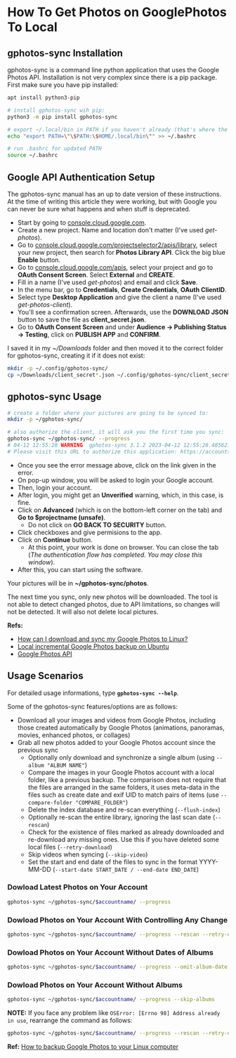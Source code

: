 # How To Get Photos on GooglePhotos To Local

## gphotos-sync Installation

gphotos-sync is a command line python application that uses the Google Photos API. Installation is not very complex since there is a pip package. First make sure you have pip installed:

```bash
apt install python3-pip

# install gphotos-sync wih pip:
python3 -m pip install gphotos-sync

# export ~/.local/bin in PATH if you haven't already (that's where the executables for packages installed using pip3 are stored)
echo "export PATH=\"\$PATH:\$HOME/.local/bin\"" >> ~/.bashrc

# run .bashrc for updated PATH
source ~/.bashrc
```

## Google API Authentication Setup

The gphotos-sync manual has an up to date version of these instructions. At the time of writing this article they were working, but with Google you can never be sure what happens and when stuff is deprecated.

- Start by going to [console.cloud.google.com](https://console.cloud.google.com/).
- Create a new project. Name and location don't matter (I've used _get-photos_).
- Go to [console.cloud.google.com/projectselector2/apis/library](https://console.cloud.google.com/projectselector2/apis/library), select your new project, then search for **Photos Library API**. Click the big blue **Enable** button.
- Go to [console.cloud.google.com/apis](https://console.cloud.google.com/apis/), select your project and go to **OAuth Consent Screen**. Select **External** and **CREATE**.
- Fill in a name (I've used _get-photos_) and email and click **Save**.
- In the menu bar, go to **Credentials**, **Create Credentials**, **OAuth ClientID**.
- Select type **Desktop Application** and give the client a name (I've used _get-photos-client_).
- You'll see a confirmation screen. Afterwards, use the **DOWNLOAD JSON** button to save the file as **client_secret.json**.
- Go to **OAuth Consent Screen** and under **Audience -> Publishing Status -> Testing**, click on **PUBLISH APP** and **CONFIRM**.

I saved it in my _~/Downloads_ folder and then moved it to the correct folder for gphotos-sync, creating it if it does not exist:

```bash
mkdir -p ~/.config/gphotos-sync/
cp ~/Downloads/client_secret*.json ~/.config/gphotos-sync/client_secret.json
```

## gphotos-sync Usage

```bash
# create a folder where your pictures are going to be synced to:
mkdir -p ~/gphotos-sync/

# also authorize the client, it will ask you the first time you sync:
gphotos-sync ~/gphotos-sync/ --progress
# 04-12 12:55:28 WARNING  gphotos-sync 3.1.2 2023-04-12 12:55:28.485621
# Please visit this URL to authorize this application: https://accounts.google.com/o/oauth2/auth?response_type=code&client_id=636621971213-53d9gq8ohb5avnoqnqa1g8q89br2nfhi.apps.googleusercontent.com&redirect_uri=http%3A%2F%2Flocalhost%3A8080%2F&scope=https%3A%2F%2Fwww.googleapis.com%2Fauth%2Fphotoslibrary.readonly+https%3A%2F%2Fwww.googleapis.com%2Fauth%2Fphotoslibrary.sharing&state=6f96B8GNg5jQEpLe7q0j4vOBm9g4qu&access_type=offline
```

- Once you see the error message above, click on the link given in the error.
- On pop-up window, you will be asked to login your Google account.
- Then, login your account.
- After login, you might get an **Unverified** warning, which, in this case, is fine.
- Click on **Advanced** (which is on the bottom-left corner on the tab) and **Go to $projectname (unsafe)**.
  - Do not click on **GO BACK TO SECURITY** button.
- Click checkboxes and give permisions to the app.
- Click on **Continue** button.
  - At this point, your work is done on browser. You can close the tab (_The authentication flow has completed. You may close this window_).
- After this, you can start using the software.

Your pictures will be in **~/gphotos-sync/photos**.

The next time you sync, only new photos will be downloaded. The tool is not able to detect changed photos, due to API limitations, so changes will not be detected. It will also not delete local pictures.

**Refs:**

- [How can I download and sync my Google Photos to Linux?](https://unix.stackexchange.com/questions/711221/how-can-i-download-and-sync-my-google-photos-to-linux)
- [Local incremental Google Photos backup on Ubuntu](https://raymii.org/s/tutorials/Local_incremental_Google_Photos_backup_on_Ubuntu.html)
- [Google Photos API](https://docs.google.com/document/d/1ck1679H8ifmZ_4eVbDeD_-jezIcZ-j6MlaNaeQiz7y0/edit)

## Usage Scenarios

For detailed usage informations, type **`gphotos-sync --help`**.

Some of the gphotos-sync features/options are as follows:

- Download all your images and videos from Google Photos, including those created automatically by Google Photos (animations, panoramas, movies, enhanced photos, or collages)
- Grab all new photos added to your Google Photos account since the previous sync
  - Optionally only download and synchronize a single album (using `--album "ALBUM NAME"`)
  - Compare the images in your Google Photos account with a local folder, like a previous backup. The comparison does not require that the files are arranged in the same folders, it uses meta-data in the files such as create date and exif UID to match pairs of items (use `--compare-folder "COMPARE_FOLDER"`)
  - Delete the index database and re-scan everything (`--flush-index`)
  - Optionally re-scan the entire library, ignoring the last scan date (`--rescan`)
  - Check for the existence of files marked as already downloaded and re-download any missing ones. Use this if you have deleted some local files (`--retry-download`)
  - Skip videos when syncing (`--skip-video`)
  - Set the start and end date of the files to sync in the format YYYY-MM-DD (`--start-date START_DATE / --end-date END_DATE`)

### Dowload Latest Photos on Your Account

```bash
gphotos-sync ~/gphotos-sync/$accountname/ --progress
```

### Dowload Photos on Your Account With Controlling Any Change

```bash
gphotos-sync ~/gphotos-sync/$accountname/ --progress --rescan --retry-download
```

### Dowload Photos on Your Account Without Dates of Albums

```bash
gphotos-sync ~/gphotos-sync/$accountname/ --progress --omit-album-date
```

### Dowload Photos on Your Account Without Albums

```bash
gphotos-sync ~/gphotos-sync/$accountname/ --progress --skip-albums
```

**NOTE:** If you face any problem like `OSError: [Errno 98] Address already in use`, rearrange the command as follows:

```bash
gphotos-sync ~/gphotos-sync/$accountname/ --progress --rescan --retry-download --skip-albums --port 8081
```

**Ref:** [How to backup Google Photos to your Linux computer](https://www.linuxuprising.com/2019/06/how-to-backup-google-photos-to-your.html)
